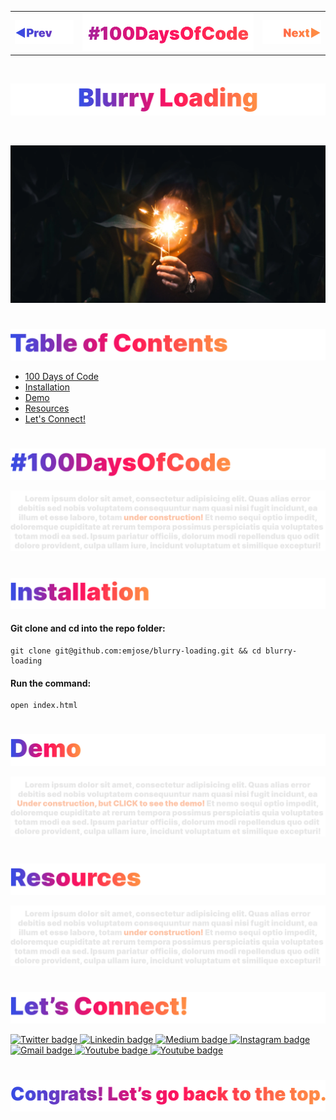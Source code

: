 <p id="header"><p>
<table><tr>
<td> <a href="https://github.com/emjose/expanding-cards/#header"><img src="Assets/header-left.png" alt="previous" style="width: 200px;"/></a> </td>
<td> <a href=#header><img src="Assets/header-center.png" alt="100 days of code" style="width: 580px;"/></a> </td>
<td> <a href="https://github.com/emjose/password-strength-background/#header"><img src="Assets/header-right.png" alt="next" style="width: 200px;"/></a> </td>
</tr></table>

<br>

<p id="project-title"><p>

<a href=#table-of-contents>![Blurry Loading](Assets/inter-006-blurry-loading.png)</a> 

<br>

<a href="https://emjose.github.io/blurry-loading">![Blurry Loading](Assets/preview-006-blurry-loading.png)</a> 

#

<p id="table-of-contents"><p>

<a href=#table-of-contents>![Table of Contents](Assets/inter-toc.png)</a>  

- [100 Days of Code](#100days)
- [Installation](#installation) 
- [Demo](#demo)
- [Resources](#resources)
- [Let's Connect!](#lets-connect) 

#

<p id="100days"><p>

<a href=#table-of-contents>![#100DaysOfCode](Assets/inter-100hash.png)</a>  

<a href=#100days>![under construction](Assets/lorem-text.png)</a>

#

<p id="installation"><p>

<a href=#table-of-contents>![Installation](Assets/inter-installation.png)</a>  

#### Git clone and cd into the repo folder:
``` 
git clone git@github.com:emjose/blurry-loading.git && cd blurry-loading 
```
#### Run the command:
```
open index.html
```

#

<p id="demo"><p>

<a href=#table-of-contents>![Demos](Assets/inter-demo.png)</a>  

<a href="https://emjose.github.io/blurry-loading">![under construction](Assets/lorem-demo.png)</a>

#

<p id="resources"><p>

<a href=#table-of-contents>![Demos](Assets/inter-resources.png)</a>  

<a href=#resources>![under construction](Assets/lorem-text.png)</a>

#

<p id="lets-connect"><p>

<a href=#table-of-contents>![Let's Connect](Assets/inter-lets-connect.png)</a>

<p><a href="https://twitter.com/Emmanuel_Labor"><img src="https://img.shields.io/badge/twitter-%231DA1F2.svg?&style=for-the-badge&logo=twitter&logoColor=white" height=30 width=90 alt="Twitter badge"> <a href="https://www.linkedin.com/in/emmanuelpjose/"><img src="https://img.shields.io/badge/linkedin-%230064e7.svg?&style=for-the-badge&logo=linkedin&logoColor=white" height=30 width=90 alt="Linkedin badge"> <a href="https://emmanueljose.medium.com/"><img src="https://img.shields.io/badge/medium-%238700f5.svg?&style=for-the-badge&logo=medium&logoColor=white" height=30 width=90 alt="Medium badge"> <a href="https://www.instagram.com/emmanuel_jose/"><img src="https://img.shields.io/badge/instagram-%23ff0077.svg?&style=for-the-badge&logo=instagram&logoColor=white" height=30 width=90 alt="Instagram badge"> <a href="mailto:emjose@gmail.com"><img src="https://img.shields.io/badge/gmail-%23fd1745.svg?&style=for-the-badge&logo=gmail&logoColor=white" height=30 width=90 alt="Gmail badge"> <a href="https://www.youtube.com/channel/UCQdqFg-_J83jn9xJRd1W3tQ/videos"><img src="https://img.shields.io/badge/youtube-%23FF0000.svg?&style=for-the-badge&logo=youtube&logoColor=white" height=30 width=90 alt="Youtube badge"> <a href="https://github.com/emjose"><img src="https://img.shields.io/badge/github-%23ff8e44.svg?&style=for-the-badge&logo=github&logoColor=white" height=30 width=90 alt="Youtube badge"></p>

#

<a href=#header>![Back to Top](Assets/inter-congrats.png)</a>


